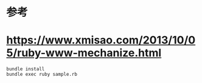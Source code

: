 
# 参考
# https://www.xmisao.com/2013/10/05/ruby-www-mechanize.html


```
bundle install
bundle exec ruby sample.rb
```

